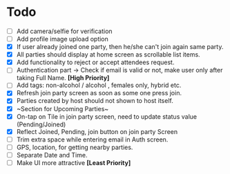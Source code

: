 # Todo
- [ ] Add camera/selfie for verification
- [ ] Add profile image upload option
- [X] If user already joined one party, then he/she can't join again same party.
- [X] All parties should display at home screen as scrollable list items.
- [X] Add functionality to reject or accept attendees request.
- [ ] Authentication part -> Check if email is valid or not, make user only after taking Full Name. **[High Priority]**
- [ ] Add tags: non-alcohol / alcohol , females only, hybrid etc.
- [X] Refresh join party screen as soon as some one press join.
- [X] Parties created by host should not shown to host itself.
- [X] ~Section for Upcoming Parties~
- [X] On-tap on Tile in join party screen, need to update status value (Pending/Joined)
- [X] Reflect Joined, Pending, join button on join party Screen
- [ ] Trim extra space while entering email in Auth screen.
- [ ] GPS, location, for getting nearby parties.
- [ ] Separate Date and Time.
- [ ] Make UI more attractive **[Least Priority]**